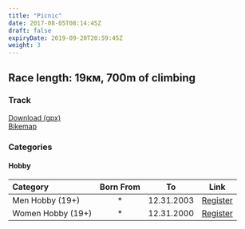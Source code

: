 ```yaml
---
title: "Picnic"
date: 2017-08-05T08:14:45Z
draft: false
expiryDate: 2019-09-20T20:59:45Z
weight: 3
---
```


## Race length: 19км, 700m of climbing
### Track  
[Download (gpx)](https://drive.google.com/file/d/1mtRZ3nVulS3SvMtFwTIgwJzj0ww0W7Sr/view?usp=sharing)  
[Bikemap]()  


### Categories
#### Hobby
Category         | Born From |      To   | Link     
:-----------------|:---------:|:---------:|:-----------:
 Men Hobby (19+)  |     *     | 12.31.2003| [Register](http://www.veloclubmammut.com/murgash-picnic-reg)
 Women Hobby (19+)|     *     | 12.31.2000| [Register](http://www.veloclubmammut.com/murgash-picnic-reg)

